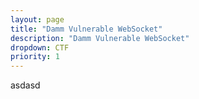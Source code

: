 ```yaml
---
layout: page
title: "Damm Vulnerable WebSocket"
description: "Damm Vulnerable WebSocket"
dropdown: CTF
priority: 1
---
```


asdasd